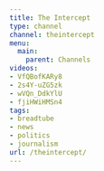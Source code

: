 ```yaml
---
title: The Intercept
type: channel
channel: theintercept
menu:
  main:
    parent: Channels
videos:
- VfQBofKARy8
- 2s4Y-uZG5zk
- wVQn_DdkYlU
- fjiHWiHMSn4
tags:
- breadtube
- news
- politics
- journalism
url: /theintercept/
---
```

